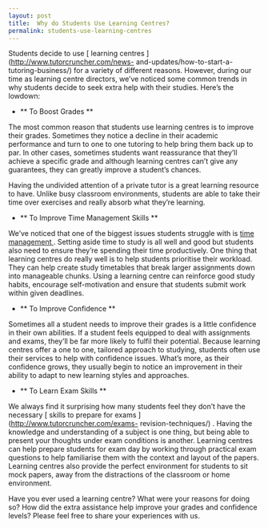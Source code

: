 ```yaml
---
layout: post
title:  Why do Students Use Learning Centres?
permalink: students-use-learning-centres
---
```

Students decide to use [ learning centres ](http://www.tutorcruncher.com/news-
and-updates/how-to-start-a-tutoring-business/) for a variety of different
reasons. However, during our time as learning centre directors, we’ve noticed
some common trends in why students decide to seek extra help with their
studies. Here’s the lowdown:

  * ** To Boost Grades **

The most common reason that students use learning centres is to improve their
grades. Sometimes they notice a decline in their academic performance and turn
to one to one tutoring to help bring them back up to par. In other cases,
sometimes students want reassurance that they’ll achieve a specific grade and
although learning centres can’t give any guarantees, they can greatly improve
a student’s chances.

Having the undivided attention of a private tutor is a great learning resource
to have. Unlike busy classroom environments, students are able to take their
time over exercises and really absorb what they’re learning.

  * ** To Improve Time Management Skills **

We’ve noticed that one of the biggest issues students struggle with is [ time
management ](http://www.tutorcruncher.com/time-management-techniques/) .
Setting aside time to study is all well and good but students also need to
ensure they’re spending their time productively. One thing that learning
centres do really well is to help students prioritise their workload. They can
help create study timetables that break larger assignments down into
manageable chunks. Using a learning centre can reinforce good study habits,
encourage self-motivation and ensure that students submit work within given
deadlines.

  * ** To Improve Confidence **

Sometimes all a student needs to improve their grades is a little confidence
in their own abilities. If a student feels equipped to deal with assignments
and exams, they’ll be far more likely to fulfil their potential. Because
learning centres offer a one to one, tailored approach to studying, students
often use their services to help with confidence issues. What’s more, as their
confidence grows, they usually begin to notice an improvement in their ability
to adapt to new learning styles and approaches.

  * ** To Learn Exam Skills **

We always find it surprising how many students feel they don’t have the
necessary [ skills to prepare for exams ](http://www.tutorcruncher.com/exams-
revision-techniques/) . Having the knowledge and understanding of a subject is
one thing, but being able to present your thoughts under exam conditions is
another. Learning centres can help prepare students for exam day by working
through practical exam questions to help familiarise them with the context and
layout of the papers. Learning centres also provide the perfect environment
for students to sit mock papers, away from the distractions of the classroom
or home environment.

Have you ever used a learning centre? What were your reasons for doing so? How
did the extra assistance help improve your grades and confidence levels?
Please feel free to share your experiences with us.
